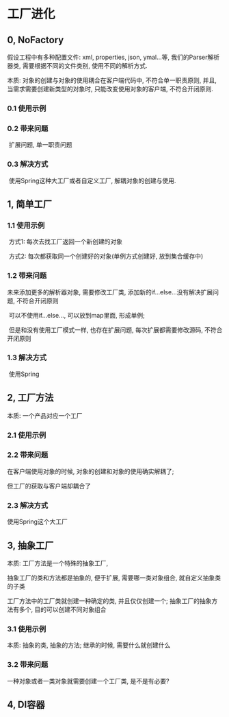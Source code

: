 # 工厂进化

## 0, NoFactory

假设工程中有多种配置文件: xml, properties, json, ymal...等, 我们的Parser解析器类, 需要根据不同的文件类别, 使用不同的解析方式.

本质: 对象的创建与对象的使用耦合在客户端代码中, 不符合单一职责原则, 并且, 当需求需要创建新类型的对象时, 只能改变使用对象的客户端, 不符合开闭原则.

### 0.1 使用示例

### 0.2 带来问题

​ 扩展问题, 单一职责问题

### 0.3 解决方式

​ 使用Spring这种大工厂或者自定义工厂, 解耦对象的创建与使用.

## 1, 简单工厂

### 1.1 使用示例

​ 方式1: 每次去找工厂返回一个新创建的对象

​ 方式2: 每次都获取同一个创建好的对象(单例方式创建好, 放到集合缓存中)

### 1.2 带来问题

未来添加更多的解析器对象, 需要修改工厂类, 添加新的if...else...没有解决扩展问题, 不符合开闭原则

​ 可以不使用if...else..., 可以放到map里面, 形成单例;

​ 但是和没有使用工厂模式一样, 也存在扩展问题, 每次扩展都需要修改源码, 不符合开闭原则

### 1.3 解决方式

​ 使用Spring

## 2, 工厂方法

本质: 一个产品对应一个工厂

### 2.1 使用示例

### 2.2 带来问题

在客户端使用对象的时候, 对象的创建和对象的使用确实解耦了;

但工厂的获取与客户端却耦合了

### 2.3 解决方式

使用Spring这个大工厂

## 3, 抽象工厂

本质: 工厂方法是一个特殊的抽象工厂,

抽象工厂的类和方法都是抽象的, 便于扩展, 需要哪一类对象组合, 就自定义抽象类的子类

工厂方法中的工厂类就创建一种确定的类, 并且仅仅创建一个; 抽象工厂的抽象方法有多个, 目的可以创建不同对象组合

### 3.1 使用示例

本质: 抽象的类, 抽象的方法; 继承的时候, 需要什么就创建什么

### 3.2 带来问题

一种对象或者一类对象就需要创建一个工厂类, 是不是有必要?

## 4, DI容器




